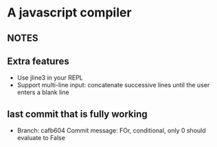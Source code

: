 # A javascript compiler
## NOTES
## Extra features
* Use jline3 in your REPL
* Support multi-line input: concatenate successive lines until the user enters a blank line

## last commit that is fully working
* Branch: cafb604 
Commit message: FOr, conditional, only 0 should evaluate to False
